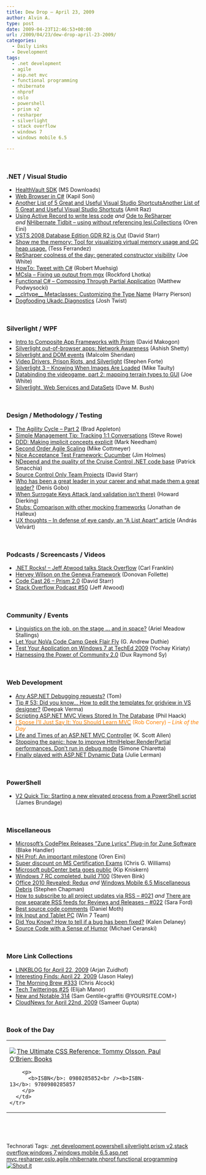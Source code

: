 ```yaml
---
title: Dew Drop – April 23, 2009
author: Alvin A.
type: post
date: 2009-04-23T12:46:53+00:00
url: /2009/04/23/dew-drop-april-23-2009/
categories:
  - Daily Links
  - Development
tags:
  - .net development
  - agile
  - asp.net mvc
  - functional programming
  - nhibernate
  - nhprof
  - oslo
  - powershell
  - prism v2
  - resharper
  - silverlight
  - stack overflow
  - windows 7
  - windows mobile 6.5

---
```

&#160;

### .NET / Visual Studio

  * [HealthVault SDK][1] (MS Downloads)
  * [Web Browser in C#][2] (Kapil Soni)
  * [Another List of 5 Great and Useful Visual Studio ShortcutsAnother List of 5 Great and Useful Visual Studio Shortcuts][3] (Amit Raz)
  * [Using Active Record to write less code][4] _and_&#160;[Ode to ReSharper][5] _and_&#160;[NHibernate Tidbit – using <set/> without referencing Iesi.Collections][6] (Oren Eini)
  * [VSTS 2008 Database Edition GDR R2 is Out][7] (David Starr)
  * [Show me the memory: Tool for visualizing virtual memory usage and GC heap usage.][8] (Tess Ferrandez)
  * [ReSharper coolness of the day: generated constructor visibility][9] (Joe White)
  * [HowTo: Tweet with C#][10] (Robert Muehsig)
  * [MCsla &#8211; Fixing up output from mgx][11] (Rockford Lhotka)
  * [Functional C# – Composing Through Partial Application][12] (Matthew Podwysocki)
  * [\_\_clrtype\_\_ Metaclasses: Customizing the Type Name][13] (Harry Pierson)
  * [Dogfooding Ukadc.Diagnostics][14] (Josh Twist)

&#160;

### Silverlight / WPF

  * [Intro to Composite App Frameworks with Prism][15] (David Makogon)
  * [Silverlight out-of-browser apps: Network Awareness][16] (Ashish Shetty)
  * [Silverlight and DOM events][17] (Malcolm Sheridan)
  * [Video Drivers, Prison Riots, and Silverlight][18] (Stephen Forte)
  * [Silverlight 3 – Knowing When Images Are Loaded][19] (Mike Taulty)
  * [Databinding the videogame, part 2: mapping terrain types to GUI][20] (Joe White)
  * [Silverlight, Web Services and DataSets][21] (Dave M. Bush)

&#160;

### Design / Methodology / Testing

  * [The Agility Cycle &#8211; Part 2][22] (Brad Appleton)
  * [Simple Management Tip: Tracking 1:1 Conversations][23] (Steve Rowe)
  * [DDD: Making implicit concepts explicit][24] (Mark Needham)
  * [Second Order Agile Scaling][25] (Mike Cottmeyer)
  * [Nice Acceptance Test Framework: Cucumber][26] (Jim Holmes)
  * [NDepend and the quality of the Cruise Control .NET code base][27] (Patrick Smacchia)
  * [Source Control Only Team Projects][28] (David Starr)
  * [Who has been a great leader in your career and what made them a great leader?][29] (Denis Gobo)
  * [When Surrogate Keys Attack (and validation isn’t there)][30] (Howard Dierking)
  * [Stubs: Comparison with other mocking frameworks][31] (Jonathan de Halleux)
  * [UX thoughts – In defense of eye candy, an “A List Apart” article][32] (András&#160; Velvárt)

&#160;

### Podcasts / Screencasts / Videos

  * [.NET Rocks! &#8211; Jeff Atwood talks Stack Overflow][33] (Carl Franklin)
  * [Hervey Wilson on the Geneva Framework][34] (Donovan Follette)
  * [Code Cast 26 – Prism 2.0][35] (David Starr)
  * [Stack Overflow Podcast #50][36] (Jeff Atwood)

&#160;

### Community / Events

  * [Linguistics on the job, on the stage … and in space?][37] (Ariel Meadow Stallings)
  * [Let Your NoVa Code Camp Geek Flair Fly][38] (G. Andrew Duthie)
  * [Test Your Application on Windows 7 at TechEd 2009][39] (Yochay Kiriaty)
  * [Harnessing the Power of Community 2.0][40] (Dux Raymond Sy)

&#160;

### Web Development

  * [Any ASP.NET Debugging requests?][41] (Tom)
  * [Tip # 53: Did you know&#8230; How to edit the templates for gridview in VS designer?][42] (Deepak Verma)
  * [Scripting ASP.NET MVC Views Stored In The Database][43] (Phil Haack)
  * [<font color="#ff8000">I Spose I’ll Just Say It: You Should Learn MVC</font>][44] <font color="#ff8000">(Rob Conery) <em>– Link of the Day</em></font>
  * [Life and Times of an ASP.NET MVC Controller][45] (K. Scott Allen)
  * [Stopping the panic: how to improve HtmlHelper.RenderPartial performances. Don’t run in debug mode][46] (Simone Chiaretta)
  * [Finally played with ASP.NET Dynamic Data][47] (Julie Lerman)

&#160;

### PowerShell

  * [V2 Quick Tip: Starting a new elevated process from a PowerShell script][48] (James Brundage)

&#160;

### Miscellaneous

  * [Microsoft&#8217;s CodePlex Releases "Zune Lyrics" Plug-in for Zune Software][49] (Blake Handler)
  * [NH Prof: An important milestone][50] (Oren Eini)
  * [Super discount on MS Certification Exams][51] (Chris G. Williams)
  * [Microsoft pubCenter beta goes public][52] (Kip Kniskern)
  * [Windows 7 RC completed, build 7100][53] (Steven Bink)
  * [Office 2010 Revealed: Redux][54] _and_&#160;[Windows Mobile 6.5 Miscellaneous Debris][55] (Stephen Chapman)
  * [How to subscribe to all project updates via RSS &#8211; #021][56] _and_&#160;[There are now separate RSS feeds for Reviews and Releases &#8211; #022][57] (Sara Ford)
  * [Best source code comments][58] (Daniel Moth)
  * [Ink Input and Tablet PC][59] (Win 7 Team)
  * [Did You Know? How to tell if a bug has been fixed?][60] (Kalen Delaney)
  * [Source Code with a Sense of Humor][61] (Michael Ceranski)

&#160;

### More Link Collections

  * [LINKBLOG for April 22, 2009][62] (Arjan Zuidhof)
  * [Interesting Finds: April 22, 2009][63] (Jason Haley)
  * [The Morning Brew #333][64] (Chris Alcock)
  * [Tech Twitterings #25][65] (Elijah Manor)
  * [New and Notable 314][66] (Sam Gentile<graffiti @YOURSITE.COM>)
  * [CloudNews for April 22nd, 2009][67] (Sameer Gupta)

&#160;

### Book of the Day

<div style="padding-bottom: 0px; margin: 0px; padding-left: 0px; padding-right: 0px; display: inline; float: none; padding-top: 0px" id="scid:7dc1bd33-94bd-46fd-a20b-0131235bcd47:b7866997-3b19-4382-bdd3-f7c65374a5fc" class="wlWriterSmartContent">
  <table cellspacing="0" cellpadding="2" width="400" border="0" unselectable="on">
    <tr>
      <td valign="top" width="400">
        <p>
          <a title="The Ultimate CSS Reference: Tommy Olsson, Paul O'Brien: Books" href="http://www.amazon.com/exec/obidos/ASIN/0980285852/alvinashcraft-20"><img data-recalc-dims="1" decoding="async" src="https://i0.wp.com/images.amazon.com/images/P/0980285852.01.MZZZZZZZ.jpg?w=660" border="0" align="left" style="float:left" />The Ultimate CSS Reference: Tommy Olsson, Paul O&#8217;Brien: Books</a>
        </p>
        
        <p>
          <b>ISBN</b>: 0980285852<br /><b>ISBN-13</b>: 9780980285857
        </p>
      </td>
    </tr>
  </table>
</div>

&#160;

<div style="padding-bottom: 0px; margin: 0px; padding-left: 0px; padding-right: 0px; display: inline; float: none; padding-top: 0px" id="scid:C16BAC14-9A3D-4c50-9394-FBFEF7A93539:bfaf517b-def5-4c64-bfb5-876d9351ee7d" class="wlWriterSmartContent">
  <!--dotnetkickit-->
</div>

&#160;

<div style="padding-bottom: 0px; margin: 0px; padding-left: 0px; padding-right: 0px; display: inline; float: none; padding-top: 0px" id="scid:0767317B-992E-4b12-91E0-4F059A8CECA8:2118d114-8d81-456c-803f-09cbc8c3b005" class="wlWriterSmartContent">
  Technorati Tags: <a href="http://technorati.com/tags/.net+development" rel="tag">.net development</a>,<a href="http://technorati.com/tags/powershell" rel="tag">powershell</a>,<a href="http://technorati.com/tags/silverlight" rel="tag">silverlight</a>,<a href="http://technorati.com/tags/prism+v2" rel="tag">prism v2</a>,<a href="http://technorati.com/tags/stack+overflow" rel="tag">stack overflow</a>,<a href="http://technorati.com/tags/windows+7" rel="tag">windows 7</a>,<a href="http://technorati.com/tags/windows+mobile+6.5" rel="tag">windows mobile 6.5</a>,<a href="http://technorati.com/tags/asp.net+mvc" rel="tag">asp.net mvc</a>,<a href="http://technorati.com/tags/resharper" rel="tag">resharper</a>,<a href="http://technorati.com/tags/oslo" rel="tag">oslo</a>,<a href="http://technorati.com/tags/agile" rel="tag">agile</a>,<a href="http://technorati.com/tags/nhibernate" rel="tag">nhibernate</a>,<a href="http://technorati.com/tags/nhprof" rel="tag">nhprof</a>,<a href="http://technorati.com/tags/functional+programming" rel="tag">functional programming</a>
</div>

<div class="wlWriterHeaderFooter" style="margin:0px; padding:0px 0px 0px 0px;">
  <div class="shoutIt">
    <a rev="vote-for" href="http://dotnetshoutout.com/Submit?url=http%3a%2f%2fwww.alvinashcraft.com%2f2009%2f04%2f23%2fdew-drop-april-23-2009%2f&title=Dew+Drop+-+April+23%2c+2009"><img decoding="async" alt="Shout it" src="http://dotnetshoutout.com/image.axd?url=https://morningdew-bpc6g3a0fgaxdxcu.eastus2-01.azurewebsites.net/2009/04/23/dew-drop-april-23-2009/" style="border:0px" /></a>
  </div>
</div>

 [1]: http://feedproxy.google.com/~r/MicrosoftDownloadCenter/~3/qxhTZOV47xI/details.aspx
 [2]: http://www.c-sharpcorner.com/UploadFile/kapilsoni88/WebBrowser_In_DotNet_203162009043331AM/WebBrowser_In_DotNet_2.aspx
 [3]: http://feeds.dzone.com/~r/zones/dotnet/~3/mlRe8jzwKkw/another-list-5-great-and
 [4]: http://feedproxy.google.com/~r/AyendeRahien/~3/5xpCzqU6T7E/using-active-record-to-write-less-code.aspx
 [5]: http://feedproxy.google.com/~r/AyendeRahien/~3/c3ZUNNr_E10/ode-to-resharper.aspx
 [6]: http://feedproxy.google.com/~r/AyendeRahien/~3/etKiA3Njx-c/nhibernate-tidbit-ndash-using-ltsetgt-without-referencing-iesi.collections.aspx
 [7]: http://www.pluralsight.com/community/blogs/starr/archive/2009/04/22/vsts-2008-database-edition-gdr-r2-is-out.aspx
 [8]: http://blogs.msdn.com/tess/archive/2009/04/23/show-me-the-memory-tool-for-visualizing-virtual-memory-usage-and-gc-heap-usage.aspx
 [9]: http://blog.excastle.com/2009/04/22/resharper-coolness-of-the-day-generated-constructor-visibility/
 [10]: http://code-inside.de/blog-in/2009/04/23/howto-tweet-with-c/
 [11]: http://www.lhotka.net/weblog/MCslaFixingUpOutputFromMgx.aspx
 [12]: http://feedproxy.google.com/~r/MatthewPodwysockisBlog/~3/8AumMDOc0Iw/functional-c-composing-through-partial-application.aspx
 [13]: http://feedproxy.google.com/~r/Devhawk/~3/LBUFAEz4_X8/clrtype+Metaclasses+Customizing+The+Type+Name.aspx
 [14]: http://www.thejoyofcode.com/Dogfooding_Ukadc_Diagnostics.aspx
 [15]: http://rdaarchitecture.blogspot.com/2009/04/intro-to-composite-app-frameworks-with.html
 [16]: http://nerddawg.blogspot.com/2009/04/silverlight-out-of-browser-apps-network.html
 [17]: http://feedproxy.google.com/~r/netCurryRecentArticles/~3/C6lt0XY37xY/ShowArticle.aspx
 [18]: http://feedproxy.google.com/~r/StephenFortesBlog/~3/JAZ1ammFG90/PermaLink,guid,564610ae-6fc9-4118-b508-0b5228b48bea.aspx
 [19]: http://mtaulty.com/CommunityServer/blogs/mike_taultys_blog/archive/2009/04/22/silverlight-3-knowing-when-images-are-loaded.aspx
 [20]: http://blog.excastle.com/2009/04/22/databinding-the-videogame-part-2-mapping-terrain-types-to-gui/
 [21]: http://blog.dmbcllc.com/2009/04/23/silverlight-web-services-and-datasets/
 [22]: http://bradapp.blogspot.com/2009/04/agility-cycle-part-2.html
 [23]: http://blogs.msdn.com/steverowe/archive/2009/04/22/simple-management-tip-tracking-1-1-conversations.aspx
 [24]: http://feedproxy.google.com/~r/MarkNeedham/~3/XphalE0PXQQ/
 [25]: http://feedproxy.google.com/~r/LeadingAgile/~3/r6WvYnoqevs/second-order-agile-scaling.html
 [26]: http://frazzleddad.blogspot.com/2009/04/nice-acceptance-test-framework-cucumber.html
 [27]: http://codebetter.com/blogs/patricksmacchia/archive/2009/04/23/ndepend-and-the-quality-of-the-cruise-control-net-code-base.aspx
 [28]: http://elegantcode.com/2009/04/22/source-control-only-team-projects/
 [29]: http://sqlblog.com/blogs/denis_gobo/archive/2009/04/22/13450.aspx
 [30]: http://codebetter.com/blogs/howard.dierking/archive/2009/04/22/when-surrogate-keys-attack-and-validation-isn-t-there.aspx
 [31]: http://feedproxy.google.com/~r/PelisFarm/~3/d_bI1dic4_o/StubsComparisonWithOtherMockingFrameworks.aspx
 [32]: http://dotneteers.net/blogs/vbandi/archive/2009/04/22/ux-thoughts-in-defense-of-eye-candy-an-a-list-apart-article.aspx
 [33]: http://www.dotnetrocks.com/default.aspx?ShowNum=440
 [34]: http://channel9.msdn.com/shows/Identity/Hervey-Wilson-on-the-Geneva-Framework/
 [35]: http://feedproxy.google.com/~r/ElegantCodeCast/~3/tU_qSNAVXAo/
 [36]: http://blog.stackoverflow.com/2009/04/podcast-50/
 [37]: http://feedproxy.google.com/~r/Microspotting/~3/LvMKv6Uekrg/linguistics-and-star-trek
 [38]: http://blogs.msdn.com/gduthie/archive/2009/04/22/let-your-nova-code-camp-geek-flair-fly.aspx
 [39]: http://windowsteamblog.com/blogs/developers/archive/2009/04/22/test-your-application-on-windows-7-at-teched-2009.aspx
 [40]: http://feedproxy.google.com/~r/Meetdux/~3/lEJtRhMAHek/harnessing-the-power-of-community-2-0.aspx
 [41]: http://blogs.msdn.com/tom/archive/2009/04/22/any-asp-net-debugging-requests.aspx
 [42]: http://blogs.msdn.com/webdevelopertips/archive/2009/04/22/tip-53-did-you-know-how-to-edit-the-templates-for-gridview-in-vs-designer.aspx
 [43]: http://haacked.com/archive/2009/04/22/scripted-db-views.aspx
 [44]: http://codebetter.com/blogs/rob.conery/archive/2009/04/22/i-spose-i-ll-just-say-it-you-should-learn-mvc.aspx
 [45]: http://odetocode.com/Blogs/scott/archive/2009/04/22/12785.aspx
 [46]: http://feedproxy.google.com/~r/Codeclimber/~3/g2ghV9xruks/how-to-improve-htmlhelper.renderpartial-performances-donrsquot-run-in-debug-mode.aspx
 [47]: http://www.thedatafarm.com/blog/2009/04/22/FinallyPlayedWithASPNETDynamicData.aspx
 [48]: http://blogs.msdn.com/powershell/archive/2009/04/23/v2-quick-tip-starting-a-new-elevated-process-from-a-powershell-script.aspx
 [49]: http://bhandler.spaces.live.com/Blog/cns!70F64BC910C9F7F3!5456.entry
 [50]: http://feedproxy.google.com/~r/AyendeRahien/~3/YzQDhD4JLII/nh-prof-an-important-milestone.aspx
 [51]: http://feedproxy.google.com/~r/ChrisGWilliams/~3/JwELu5JZce4/131381.aspx
 [52]: http://feedproxy.google.com/~r/liveside/~3/vkpxXhLZdDw/microsoft-pubcenter-beta-goes-public.aspx
 [53]: http://feeds.bink.nu/~r/binkdotnu/~3/6Wd5Om44CSU/windows-7-rc-completed-build-7100.aspx
 [54]: http://uxevangelist.blogspot.com/2009/04/office-2010-revealed-redux.html
 [55]: http://uxevangelist.blogspot.com/2009/04/windows-mobile-65-miscellaneous-debris.html
 [56]: http://blogs.msdn.com/saraford/archive/2009/04/22/how-to-subscribe-to-all-project-updates-via-rss-021.aspx
 [57]: http://blogs.msdn.com/saraford/archive/2009/04/23/there-are-now-separate-rss-feeds-for-reviews-and-releases-022.aspx
 [58]: http://feedproxy.google.com/~r/DanielMoth/~3/cHh8H3MsjfI/best-source-code-comments.html
 [59]: http://blogs.msdn.com/e7/archive/2009/04/23/ink-input-and-tablet.aspx
 [60]: http://sqlblog.com/blogs/kalen_delaney/archive/2009/04/22/has-a-bug-has-been-fixed.aspx
 [61]: http://www.codecapers.com/2009/04/source-code-with-sense-of-humor.html
 [62]: http://feedproxy.google.com/~r/ArjansWorld/~3/wbC-OIt4JGo/
 [63]: http://jasonhaley.com/blog/post.aspx?id=8c57229a-8da8-4bc6-9604-4ea7185de016
 [64]: http://feedproxy.google.com/~r/ReflectivePerspective/~3/HBwqWJGXt0U/
 [65]: http://webdevdotnet.blogspot.com/2009/04/tech-twitterings-25.html
 [66]: http://feedproxy.google.com/~r/SamGentile/~3/kyOxoHmVyzQ/
 [67]: http://feedproxy.google.com/~r/CloudAve/~3/gUqSm0vvOrE/cloudnews-for-april-22nd-2009